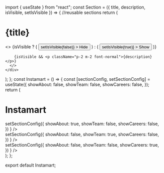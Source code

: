 import { useState } from "react";
const Section = ({ title, description, isVisible, setIsVisible }) => {
//reusable sections
return (
<div className="border border-black p-1 m-1">
<h1 className="p-1 m-1 font-bold">{title}</h1>
<>
{isVisible ? (
<button
className="cursor-pointer underline"
onClick={(e) => setIsVisible(false)} >
Hide
</button>
) : (
<button
className="cursor-pointer underline p- m-1"
onClick={(e) => setIsVisible(true)} >
Show
</button>
)}

        {isVisible && <p className="p-2 m-2 font-normal">{description}</p>}
      </>
    </div>

);
};
const Instamart = () => {
const [sectionConfig, setSectionConfig] = useState({
showAbout: false,
showTeam: false,
showCareers: false,
});
return (
<div>
<h1 className="text-3xl p-2 m-2 font-bold">Instamart</h1>
<Section
title={"About Us"}
description={
"Lorem Ipsum is simply dummy text of the printing and typesetting industry. Lorem Ipsum has been the industry's standard dummy text ever since the 1500s, when an unknown printer took a galley of type and scrambled it to make a type specimen book. It has survived not only five centuries, but also the leap into electronic typesetting, remaining essentially unchanged. It was popularised in the 1960s with the release of Letraset sheets containing Lorem Ipsum passages, and more recently with desktop publishing software like Aldus PageMaker including versions of Lorem Ipsum."
}
isVisible={sectionConfig.showAbout}
setIsVisible={() =>
setSectionConfig({
showAbout: true,
showTeam: false,
showCareers: false,
})
}
/>
<Section
title={"Team"}
description={
"Lorem Ipsum is simply dummy text of the printing and typesetting industry. Lorem Ipsum has been the industry's standard dummy text ever since the 1500s, when an unknown printer took a galley of type and scrambled it to make a type specimen book. It has survived not only five centuries, but also the leap into electronic typesetting, remaining essentially unchanged. It was popularised in the 1960s with the release of Letraset sheets containing Lorem Ipsum passages, and more recently with desktop publishing software like Aldus PageMaker including versions of Lorem Ipsum."
}
isVisible={sectionConfig.showTeam}
setIsVisible={() =>
setSectionConfig({
showAbout: false,
showTeam: true,
showCareers: false,
})
}
/>
<Section
title={"Careers"}
description={
"Lorem Ipsum is simply dummy text of the printing and typesetting industry. Lorem Ipsum has been the industry's standard dummy text ever since the 1500s, when an unknown printer took a galley of type and scrambled it to make a type specimen book. It has survived not only five centuries, but also the leap into electronic typesetting, remaining essentially unchanged. It was popularised in the 1960s with the release of Letraset sheets containing Lorem Ipsum passages, and more recently with desktop publishing software like Aldus PageMaker including versions of Lorem Ipsum."
}
isVisible={sectionConfig.showCareers}
setIsVisible={() =>
setSectionConfig({
showAbout: false,
showTeam: false,
showCareers: true,
})
}
/>
</div>
);
};

export default Instamart;
